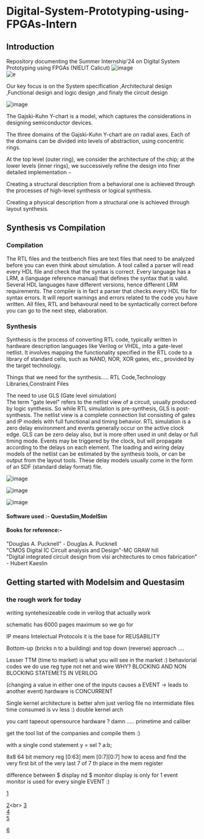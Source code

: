 # Digital-System-Prototyping-using-FPGAs-Intern

## Introduction 

Repository documenting the Summer Internship’24 on Digital System Prototyping using FPGAs (NIELIT Calicut)
![image](https://github.com/ARX-0/Digital-System-Prototyping-using-FPGAs-Intern/assets/143102635/ddeb2a02-2344-46c1-86b7-a55d79f40aba)<br>
![e](https://github.com/ARX-0/Digital-System-Prototyping-using-FPGAs-Intern/assets/143102635/b0084d1d-4bed-4e68-8e09-fcfc0dd5c110)

Our key focus is on the System specification ,Architectural design ,Functional design and logic design ,and finaly the circuit design <br>

![image](https://github.com/ARX-0/Digital-System-Prototyping-using-FPGAs-Intern/assets/143102635/33154139-4ee6-4524-8f3e-11037ca2ca3a)<br>

The Gajski-Kuhn Y-chart is a model, which captures the considerations in designing semiconductor devices.

The three domains of the Gajski-Kuhn Y-chart are on radial axes. Each of the domains can be divided into levels of abstraction, using concentric rings.

At the top level (outer ring), we consider the architecture of the chip; at the lower levels (inner rings), we successively refine the design into finer detailed implementation −

Creating a structural description from a behavioral one is achieved through the processes of high-level synthesis or logical synthesis.

Creating a physical description from a structural one is achieved through layout synthesis.<br>

## Synthesis vs Compilation

### Compilation
The RTL files and the testbench files are text files that need to be analyzed before you can even think about simulation. A tool called a parser will read every HDL file and check that the syntax is correct. Every language has a LRM, a (language reference manual) that defines the syntax that is valid. Several HDL languages have different versions, hence different LRM requirements. The compiler is in fact a parser that checks every HDL file for syntax errors. It will report warnings and errors related to the code you have written. All files, RTL and behavoural need to be syntactically correct before you can go to the next step, elaboration.

### Synthesis
Synthesis is the process of converting RTL code, typically written in hardware description languages like Verilog or VHDL, into a gate-level netlist. It involves mapping the functionality specified in the RTL code to a library of standard cells, such as NAND, NOR, XOR gates, etc., provided by the target technology.

Things that we need for the synthesis.....
RTL Code,Technology Libraries,Constraint Files

The need to use GLS (Gate level simulation)<br>
The term "gate level" refers to the netlist view of a circuit, usually produced by logic synthesis. So while RTL simulation is pre-synthesis, GLS is post-synthesis. The netlist view is a complete connection list consisting of gates and IP models with full functional and timing behavior. RTL simulation is a zero delay environment and events generally occur on the active clock edge. GLS can be zero delay also, but is more often used in unit delay or full timing mode. Events may be triggered by the clock, but will propagate according to the delays on each element. The loading and wiring delay models of the netlist can be estimated by the synthesis tools, or can be output from the layout tools. These delay models usually come in the form of an SDF (standard delay format) file.

![image](https://github.com/ARX-0/Digital-System-Prototyping-using-FPGAs-Intern/assets/143102635/1f8d60b8-5ebb-4161-8cc6-b603661904f9)

![image](https://github.com/ARX-0/Digital-System-Prototyping-using-FPGAs-Intern/assets/143102635/9088652b-5f25-46db-86b2-2eba0dac05a9)

![image](https://github.com/ARX-0/Digital-System-Prototyping-using-FPGAs-Intern/assets/143102635/0f476501-d1b3-4e96-b792-c7f5a8b38e09)

#### Software used :- QuestaSim,ModelSim

#### Books for reference:-
"Douglas A. Pucknell" - Douglas A. Pucknell <br>
"CMOS Digital IC Circuit analysis and Design"-MC GRAW hill <br>
"Digital integrated circuit design from vlsi architectures to cmos fabrication" - Hubert Kaeslin

## Getting started with Modelsim and Questasim



### the rough work for today 

writing syntehesizeable code in verilog that actually work 

schematic has 6000 pages maximum so we go for

IP means Intelectual Protocols it is the base for REUSABILITY 

Bottom-up (bricks n to a building) and top down (reverse) approach ....

Lesser TTM (time to market) is what you will see in the market :)
behaviorial codes we do use reg type not net and wire WHY?
BLOCKING AND NON BLOCKING STATEMETS IN VERILOG 

(changing a value in either one of the inputs causes a EVENT -> leads to another event) hardware is CONCURRENT 

Single kernel architecture is better ahm just verilog file no intermidiate files time consumed is vv less :) 
double kernel arch 


you cant tapeout opensource hardware ? damn .....  primetime and caliber 

get the tool list of the companies and compile them :) 

with a single cond statement y = sel ? a:b;

8x8 64 bit memory 
reg [0:63] mem [0:7][0:7]
how to acess and find the very first bit of the very last 7 of 7 th place in the mem register 

difference between $ display nd $ monitor 
display is only for 1 event 
monitor is used for every single EVENT :)

[1](https://www.geeksforgeeks.org/left-shift-right-shift-operators-c-cpp/)<br>

[2](https://chipedge.com/everything-you-need-to-know-about-synthesis-in-vlsi/#:~:text=Synthesis%20in%20VLSI%20is%20the,into%20a%20properly%20implemented%20chip.)<br>
[3](
https://www.google.com/search?q=ieee+standards+for+verilog+2005+and+2006&rlz=1C1JJTC_enIN1033IN1035&oq=ieee+standards+for+verilog+2005+and+2006+&gs_lcrp=EgZjaHJvbWUyBggAEEUYOTIJCAEQIRgKGKABMgkIAhAhGAoYoAHSAQkxMTk2NWowajmoAgCwAgE&sourceid=chrome&ie=UTF-8)<br>
[4](
https://www.google.com/search?gs_ssp=eJzj4tLP1TcwS8mtTDI0YPRSLEstyszJT1dIzEtRKK4sLknNhYmk55ckZyQWAwB31xDQ&q=verilog+and+systemverilog+gotchas&rlz=1C1JJTC_enIN1033IN1035&oq=verilog+and+system+verilog+g&gs_lcrp=EgZjaHJvbWUqCQgBEC4YChiABDIGCAAQRRg5MgkIARAuGAoYgAQyCQgCEAAYChiABDINCAMQABiGAxiABBiKBTINCAQQABiGAxiABBiKBTINCAUQABiGAxiABBiKBTINCAYQABiGAxiABBiKBTINCAcQABiGAxiABBiKBTIKCAgQABiABBiiBNIBCDgwMDZqMGo3qAIIsAIB&sourceid=chrome&ie=UTF-8
)
<br>
[5](https://web.engr.oregonstate.edu/~traylor/ece474/beamer_lectures/verilog_number_literals.pdf)<br>

[6](https://www.geeksforgeeks.org/little-and-big-endian-mystery/)
